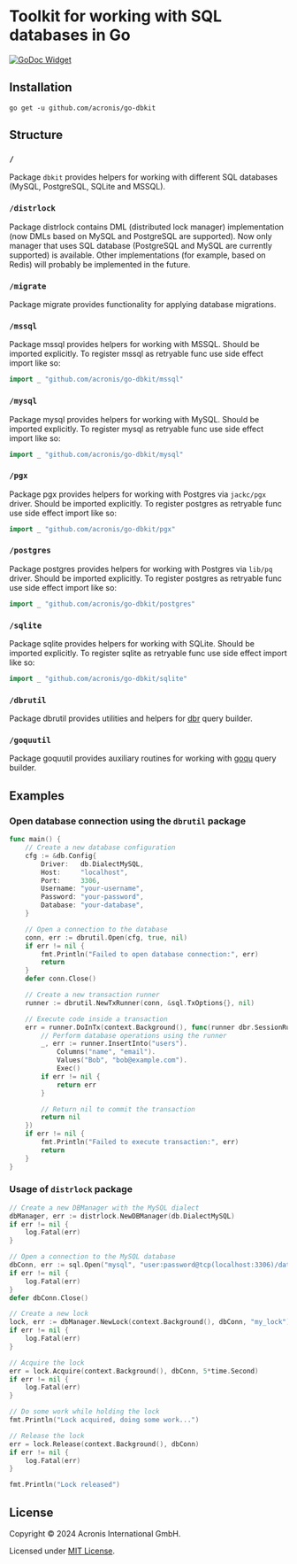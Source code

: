 # Toolkit for working with SQL databases in Go

[![GoDoc Widget]][GoDoc]

## Installation

```
go get -u github.com/acronis/go-dbkit
```

## Structure

### `/`
Package `dbkit` provides helpers for working with different SQL databases (MySQL, PostgreSQL, SQLite and MSSQL).

### `/distrlock`
Package distrlock contains DML (distributed lock manager) implementation (now DMLs based on MySQL and PostgreSQL are supported).
Now only manager that uses SQL database (PostgreSQL and MySQL are currently supported) is available.
Other implementations (for example, based on Redis) will probably be implemented in the future.

### `/migrate`
Package migrate provides functionality for applying database migrations.

### `/mssql`
Package mssql provides helpers for working with MSSQL.
Should be imported explicitly.
To register mssql as retryable func use side effect import like so:

```go
import _ "github.com/acronis/go-dbkit/mssql"
```

### `/mysql`
Package mysql provides helpers for working with MySQL.
Should be imported explicitly.
To register mysql as retryable func use side effect import like so:

```go
import _ "github.com/acronis/go-dbkit/mysql"
```

### `/pgx`
Package pgx provides helpers for working with Postgres via `jackc/pgx` driver.
Should be imported explicitly.
To register postgres as retryable func use side effect import like so:

```go
import _ "github.com/acronis/go-dbkit/pgx"
```

### `/postgres`
Package postgres provides helpers for working with Postgres via `lib/pq` driver.
Should be imported explicitly.
To register postgres as retryable func use side effect import like so:

```go
import _ "github.com/acronis/go-dbkit/postgres"
```

### `/sqlite`
Package sqlite provides helpers for working with SQLite.
Should be imported explicitly.
To register sqlite as retryable func use side effect import like so:

```go
import _ "github.com/acronis/go-dbkit/sqlite"
```

### `/dbrutil`
Package dbrutil provides utilities and helpers for [dbr](https://github.com/gocraft/dbr) query builder.

### `/goquutil`
Package goquutil provides auxiliary routines for working with [goqu](https://github.com/doug-martin/goqu) query builder.

## Examples

### Open database connection using the `dbrutil` package

```go
func main() {
	// Create a new database configuration
	cfg := &db.Config{
		Driver:   db.DialectMySQL,
		Host:     "localhost",
		Port:     3306,
		Username: "your-username",
		Password: "your-password",
		Database: "your-database",
	}

	// Open a connection to the database
	conn, err := dbrutil.Open(cfg, true, nil)
	if err != nil {
		fmt.Println("Failed to open database connection:", err)
		return
	}
	defer conn.Close()

	// Create a new transaction runner
	runner := dbrutil.NewTxRunner(conn, &sql.TxOptions{}, nil)

	// Execute code inside a transaction
	err = runner.DoInTx(context.Background(), func(runner dbr.SessionRunner) error {
		// Perform database operations using the runner
		_, err := runner.InsertInto("users").
			Columns("name", "email").
			Values("Bob", "bob@example.com").
			Exec()
		if err != nil {
			return err
		}

		// Return nil to commit the transaction
		return nil
	})
	if err != nil {
		fmt.Println("Failed to execute transaction:", err)
		return
	}
}
```

### Usage of `distrlock` package

```go
// Create a new DBManager with the MySQL dialect
dbManager, err := distrlock.NewDBManager(db.DialectMySQL)
if err != nil {
    log.Fatal(err)
}

// Open a connection to the MySQL database
dbConn, err := sql.Open("mysql", "user:password@tcp(localhost:3306)/database")
if err != nil {
    log.Fatal(err)
}
defer dbConn.Close()

// Create a new lock
lock, err := dbManager.NewLock(context.Background(), dbConn, "my_lock")
if err != nil {
    log.Fatal(err)
}

// Acquire the lock
err = lock.Acquire(context.Background(), dbConn, 5*time.Second)
if err != nil {
    log.Fatal(err)
}

// Do some work while holding the lock
fmt.Println("Lock acquired, doing some work...")

// Release the lock
err = lock.Release(context.Background(), dbConn)
if err != nil {
    log.Fatal(err)
}

fmt.Println("Lock released")
```

## License

Copyright © 2024 Acronis International GmbH.

Licensed under [MIT License](./LICENSE).

[GoDoc]: https://pkg.go.dev/github.com/acronis/go-dbkit
[GoDoc Widget]: https://godoc.org/github.com/acronis/go-dbkit?status.svg
